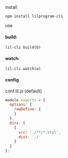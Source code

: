 install

```
npm install lilprogram-cli
```

use

#### build:

```
lil-cli build(b)
```

#### watch:

```
lil-cli watch(w)
```

#### config

conf.lil.js (default)

```js
module.exports = {
  options: {
    rawDefine: {
    }
  },
  dirs: [
    {
      src: './**/*.styl',
      dist: './'
    }
  ]
};
```